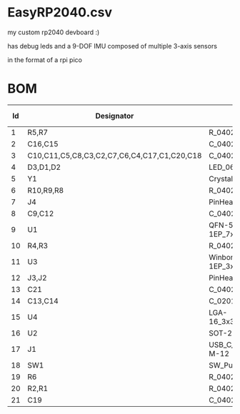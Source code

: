 # EasyRP2040.csv

my custom rp2040 devboard :)

has debug leds and a 9-DOF IMU composed of multiple 3-axis sensors

in the format of a rpi pico

# BOM

|Id |Designator|Footprint                                  |Quantity                       |Comment                    |Supplier and ref|
|---|----------|-------------------------------------------|-------------------------------|---------------------------|----------------|
|1  |R5,R7     |R_0402_1005Metric                          |2                              |1K                         |                |
|2  |C16,C15   |C_0402_1005Metric                          |2                              |33pF                       |                |
|3  |C10,C11,C5,C8,C3,C2,C7,C6,C4,C17,C1,C20,C18|C_0402_1005Metric                          |13                             |0.1uF                      |                |
|4  |D3,D1,D2  |LED_0603_1608Metric                        |3                              |LED                        |                |
|5  |Y1        |Crystal_SMD_3225-4Pin_3.2x2.5mm            |1                              |12MHz                      |                |
|6  |R10,R9,R8 |R_0402_1005Metric                          |3                              |680                        |                |
|7  |J4        |PinHeader_1x03_P2.54mm_Vertical            |1                              |Conn_01x03                 |                |
|8  |C9,C12    |C_0402_1005Metric                          |2                              |1uF                        |                |
|9  |U1        |QFN-56-1EP_7x7mm_P0.4mm_EP3.2x3.2mm        |1                              |RP2040                     |                |
|10 |R4,R3     |R_0402_1005Metric                          |2                              |27                         |                |
|11 |U3        |Winbond_USON-8-1EP_3x2mm_P0.5mm_EP0.2x1.6mm|1                              |W25Q128JVS                 |                |
|12 |J3,J2     |PinHeader_1x20_P2.54mm_Vertical            |2                              |Conn_01x20                 |                |
|13 |C21       |C_0402_1005Metric                          |1                              |2.2uF                      |                |
|14 |C13,C14   |C_0201_0603Metric                          |2                              |10uF                       |                |
|15 |U4        |LGA-16_3x3mm_P0.5mm_LayoutBorder3x5y       |1                              |ICM-20602                  |                |
|16 |U2        |SOT-23                                     |1                              |MCP1700x-330xxTT           |                |
|17 |J1        |USB_C_Receptacle_HRO_TYPE-C-31-M-12        |1                              |USB_C_Receptacle_USB2.0_14P|                |
|18 |SW1       |SW_Push_SPST_NO_Alps_SKRK                  |1                              |SW_Push                    |                |
|19 |R6        |R_0402_1005Metric                          |1                              |10K                        |                |
|20 |R2,R1     |R_0402_1005Metric                          |2                              |5.1K                       |                |
|21 |C19       |C_0402_1005Metric                          |1                              |10nF                       |                |
